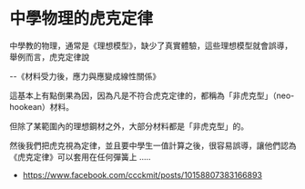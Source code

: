 # 中學物理的虎克定律

中學教的物理，通常是《理想模型》，缺少了真實體驗，這些理想模型就會誤導，舉例而言，虎克定律說

--《材料受力後，應力與應變成線性關係》

這基本上有點倒果為因，因為凡是不符合虎克定律的，都稱為「非虎克型」（neo-hookean）材料。

但除了某範圍內的理想鋼材之外，大部分材料都是「非虎克型」的。

然後我們把虎克視為定律，並且要中學生一值計算之後，很容易誤導，讓他們認為《虎克定律》可以套用在任何彈簧上 .....

* https://www.facebook.com/ccckmit/posts/10158807383166893